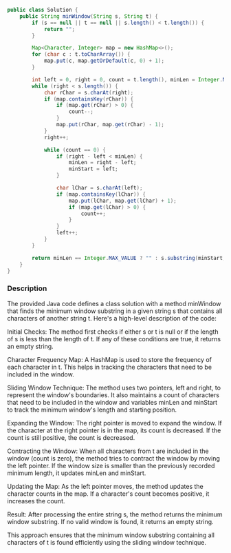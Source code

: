 ```java
public class Solution {
    public String minWindow(String s, String t) {
        if (s == null || t == null || s.length() < t.length()) {
            return "";
        }

        Map<Character, Integer> map = new HashMap<>();
        for (char c : t.toCharArray()) {
            map.put(c, map.getOrDefault(c, 0) + 1);
        }

        int left = 0, right = 0, count = t.length(), minLen = Integer.MAX_VALUE, minStart = 0;
        while (right < s.length()) {
            char rChar = s.charAt(right);
            if (map.containsKey(rChar)) {
                if (map.get(rChar) > 0) {
                    count--;
                }
                map.put(rChar, map.get(rChar) - 1);
            }
            right++;

            while (count == 0) {
                if (right - left < minLen) {
                    minLen = right - left;
                    minStart = left;
                }

                char lChar = s.charAt(left);
                if (map.containsKey(lChar)) {
                    map.put(lChar, map.get(lChar) + 1);
                    if (map.get(lChar) > 0) {
                        count++;
                    }
                }
                left++;
            }
        }

        return minLen == Integer.MAX_VALUE ? "" : s.substring(minStart, minStart + minLen);
    }
}    
```
### Description
The provided Java code defines a class solution with a method minWindow that finds the minimum window substring in a given string s that contains all characters of another string t. Here's a high-level description of the code:

Initial Checks: The method first checks if either s or t is null or if the length of s is less than the length of t. If any of these conditions are true, it returns an empty string.

Character Frequency Map: A HashMap is used to store the frequency of each character in t. This helps in tracking the characters that need to be included in the window.

Sliding Window Technique: The method uses two pointers, left and right, to represent the window's boundaries. It also maintains a count of characters that need to be included in the window and variables minLen and minStart to track the minimum window's length and starting position.

Expanding the Window: The right pointer is moved to expand the window. If the character at the right pointer is in the map, its count is decreased. If the count is still positive, the count is decreased.

Contracting the Window: When all characters from t are included in the window (count is zero), the method tries to contract the window by moving the left pointer. If the window size is smaller than the previously recorded minimum length, it updates minLen and minStart.

Updating the Map: As the left pointer moves, the method updates the character counts in the map. If a character's count becomes positive, it increases the count.

Result: After processing the entire string s, the method returns the minimum window substring. If no valid window is found, it returns an empty string.

This approach ensures that the minimum window substring containing all characters of t is found efficiently using the sliding window technique.

